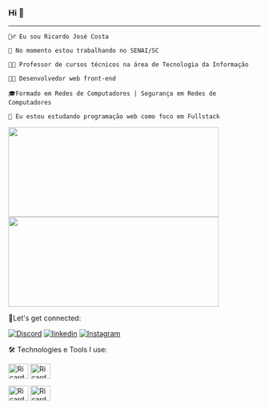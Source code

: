 ### Hi 👋

_________________________________________________________________________________________________________________________________________________________________

    🙎‍♂️ Eu sou Ricardo José Costa
  
    🔭 No momento estou trabalhando no SENAI/SC
  
    👨‍🏫 Professor de cursos técnicos na área de Tecnologia da Informação
   
    👨‍💻 Desenvolvedor web front-end
  
    🎓Formado em Redes de Computadores | Segurança em Redes de Computadores
    
    🌱 Eu estou estudando programação web como foco em Fullstack

<div>
   <img height="180em" width="420em" src="https://github-readme-stats.vercel.app/api?username=ricardojcosta&show_icons=true&theme=tokyonight"/>
  <img height="180em" width="420em" src="https://github-readme-stats.vercel.app/api/top-langs/?username=ricardojcosta&layout=compact&theme=tokyonight"/>
</div>

🔗Let's get connected:

[![Discord](https://img.shields.io/badge/Discord-7289DA?style=for-the-badge&logo=discord&logoColor=white)](https://discord.gg/TZkHwqPA)
[![linkedin](https://img.shields.io/badge/LinkedIn-0077B5?style=for-the-badge&logo=linkedin&logoColor=white)](https://www.linkedin.com/in/ricardojosecosta/)
[![Instagram](https://img.shields.io/badge/Instagram-E4405F?style=for-the-badge&logo=instagram&logoColor=white)](https://www.instagram.com/ricardo.j.costa/)

🛠️ Technologies e Tools I use:

<img align="center" alt="Ricardo-html" height="30" width="40" src="https://cdn.jsdelivr.net/gh/devicons/devicon/icons/html5/html5-original.svg"/> <img align="center" alt="Ricardo-css" height="30" width="40" src="https://cdn.jsdelivr.net/gh/devicons/devicon/icons/css3/css3-original.svg"/>

<img align="center" alt="Ricardo-javascript" height="30" width="40" src="https://cdn.jsdelivr.net/gh/devicons/devicon/icons/javascript/javascript-original.svg"/>
<img align="center" alt="Ricardo-mysql" height="30" width="40" src="https://cdn.jsdelivr.net/gh/devicons/devicon/icons/mysql/mysql-original-wordmark.svg"/>

          
          
